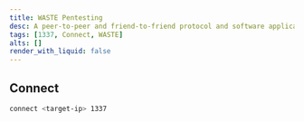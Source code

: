 ```yaml
---
title: WASTE Pentesting
desc: A peer-to-peer and friend-to-friend protocol and software application. Default port is 1337.
tags: [1337, Connect, WASTE]
alts: []
render_with_liquid: false
---
```


## Connect

```sh
connect <target-ip> 1337
```